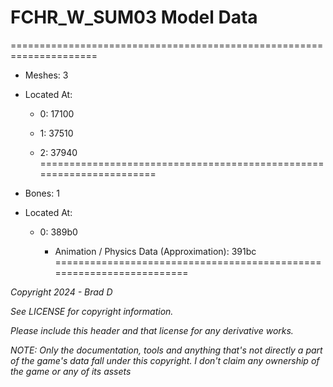 # FCHR_W_SUM03 Model Data
=====================================================================

* Meshes: 3

* Located At:

  * 0: 17100

  * 1: 37510

  * 2: 37940
=====================================================================

* Bones: 1

* Located At:

  * 0: 389b0

    * Animation / Physics Data (Approximation): 391bc
=====================================================================

*Copyright 2024 - Brad D*

*See LICENSE for copyright information.*

*Please include this header and that license for any derivative works.*

*NOTE: Only the documentation, tools and anything that's not directly a part of the game's data fall under this copyright. I don't claim any ownership of the game or any of its assets*
